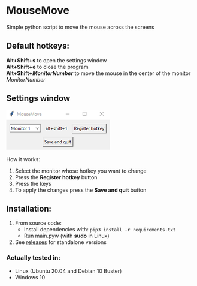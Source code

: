 # MouseMove
Simple python script to move the mouse across the screens

## Default hotkeys:
**Alt+Shift+s** to open the settings window  
**Alt+Shift+e** to close the program  
**Alt+Shift+*MonitorNumber*** to move the mouse in the center of the monitor *MonitorNumber*

## Settings window 
![Settings window preview](images/settings_window.png)

How it works:
1. Select the monitor whose hotkey you want to change
2. Press the **Register hotkey** button
3. Press the keys
4. To apply the changes press the **Save and quit** button

## Installation:
1. From source code:
    - Install dependencies with: `pip3 install -r requirements.txt`
    - Run main.pyw (with **sudo** in Linux)
2. See [releases][1] for standalone versions

### Actually tested in:
- Linux (Ubuntu 20.04 and Debian 10 Buster)
- Windows 10

[1]:https://github.com/MatteP99/MouseMove/releases
